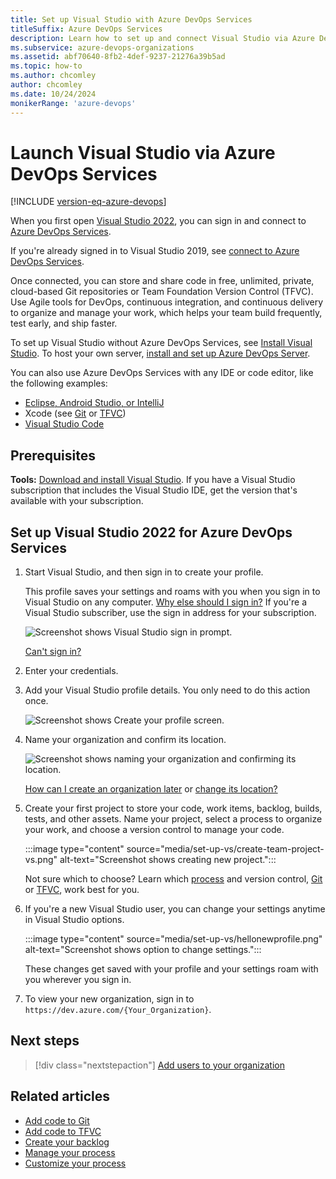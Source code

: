 ```yaml
---
title: Set up Visual Studio with Azure DevOps Services
titleSuffix: Azure DevOps Services
description: Learn how to set up and connect Visual Studio via Azure DevOps Services.
ms.subservice: azure-devops-organizations
ms.assetid: abf70640-8fb2-4def-9237-21276a39b5ad
ms.topic: how-to
ms.author: chcomley
author: chcomley
ms.date: 10/24/2024
monikerRange: 'azure-devops'
---
```


# Launch Visual Studio via Azure DevOps Services

[!INCLUDE [version-eq-azure-devops](../../includes/version-eq-azure-devops.md)]

When you first open [Visual Studio 2022](https://visualstudio.microsoft.com/vs/), you can sign in and connect to [Azure DevOps Services](https://azure.microsoft.com/services/devops/).

If you're already signed in to Visual Studio 2019, see [connect to Azure DevOps Services](../../repos/git/gitquickstart.md).

Once connected, you can store and share code in free, unlimited, private, cloud-based Git repositories or Team Foundation Version Control (TFVC). Use Agile tools for DevOps, continuous integration, and continuous delivery to organize and manage your work, which helps your team build frequently, test early, and ship faster.

To set up Visual Studio without Azure DevOps Services, see [Install Visual Studio](/visualstudio/install/install-visual-studio?view=vs-2022&preserve-view=true). To host your own server, [install and set up Azure DevOps Server](/azure/devops/server/install/get-started).

You can also use Azure DevOps Services with any IDE or code editor, like the following examples:

* [Eclipse, Android Studio, or IntelliJ](/azure/devops/pipelines/ecosystems/java)
* Xcode (see [Git](../../repos/git/share-your-code-in-git-xcode.md) or [TFVC](../../repos/tfvc/share-your-code-in-tfvc-xcode.md))
* [Visual Studio Code](https://code.visualstudio.com/docs/editor/versioncontrol)

## Prerequisites

**Tools:** [Download and install Visual Studio](https://go.microsoft.com/fwlink/?LinkId=309297&clcid=0x409&slcid=0x409). If you have a Visual Studio subscription that includes the Visual Studio IDE, get the version that's available with your subscription.

## Set up Visual Studio 2022 for Azure DevOps Services

1. Start Visual Studio, and then sign in to create your profile. 

    This profile saves your settings and roams with you when you sign in to Visual Studio on any computer. [Why else should I sign in?](./faq-set-up-vs.yml) If you're a Visual Studio subscriber, use the sign in address for your subscription. 

    ![Screenshot shows Visual Studio sign in prompt.](media/set-up-vs/sign-in-visual-studio.png)

    [Can't sign in?](/azure/devops/organizations/accounts/faq-set-up-vs#t-i-assign-azure-devops-permissions-directly-to-an-azure-ad-group-)

2. Enter your credentials.

3. Add your Visual Studio profile details. You only need to do this action once. 

    ![Screenshot shows Create your profile screen.](media/set-up-vs/profile-organization-details.png)

4. Name your organization and confirm its location. 

    ![Screenshot shows naming your organization and confirming its location.](media/set-up-vs/profile-organization-details2.png)

    [How can I create an organization later](faq-configure-customize-organization.yml#create-organization-faqs) or [change its location?](change-organization-location.md)

5. Create your first project to store your code, work items, backlog, builds, tests, and other assets. Name your project, select a process to organize your work, and choose a version control to manage your code.

    :::image type="content" source="media/set-up-vs/create-team-project-vs.png" alt-text="Screenshot shows creating new project.":::

    Not sure which to choose? Learn which [process](../../boards/work-items/guidance/choose-process.md) and version control, [Git](../../repos/git/index.yml) or [TFVC](../../repos/tfvc/index.yml), work best for you.

6. If you're a new Visual Studio user, you can change your settings anytime in Visual Studio options.

    :::image type="content" source="media/set-up-vs/hellonewprofile.png" alt-text="Screenshot shows option to change settings.":::

    These changes get saved with your profile and your settings roam with you wherever you sign in. 

7. To view your new organization, sign in to ```https://dev.azure.com/{Your_Organization}```.

## Next steps

> [!div class="nextstepaction"]
> [Add users to your organization](add-organization-users.md)

## Related articles

* [Add code to Git](../../repos/git/share-your-code-in-git-vs.md)
* [Add code to TFVC](../../repos/tfvc/share-your-code-in-tfvc-vs.md)
* [Create your backlog](../../boards/backlogs/create-your-backlog.md)
* [Manage your process](../../organizations/settings/work/manage-process.md)
* [Customize your process](../../organizations/settings/work/customize-process.md)
